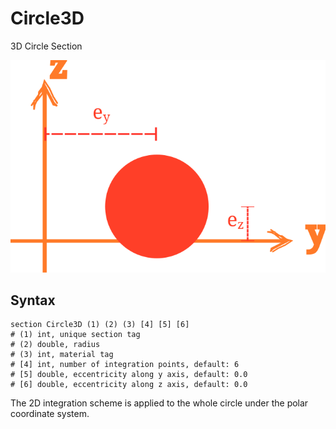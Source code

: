 # Circle3D

3D Circle Section

![arrangement](PIC/Circle.svg)

## Syntax

```
section Circle3D (1) (2) (3) [4] [5] [6]
# (1) int, unique section tag
# (2) double, radius
# (3) int, material tag
# [4] int, number of integration points, default: 6
# [5] double, eccentricity along y axis, default: 0.0
# [6] double, eccentricity along z axis, default: 0.0
```

The 2D integration scheme is applied to the whole circle under the polar coordinate system.

